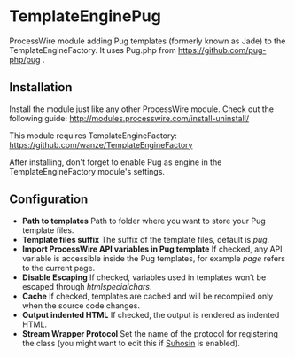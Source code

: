 TemplateEnginePug
==================

ProcessWire module adding Pug templates (formerly known as Jade) to the TemplateEngineFactory. It uses Pug.php from https://github.com/pug-php/pug .

## Installation
Install the module just like any other ProcessWire module. Check out the following guide: http://modules.processwire.com/install-uninstall/

This module requires TemplateEngineFactory: https://github.com/wanze/TemplateEngineFactory

After installing, don't forget to enable Pug as engine in the TemplateEngineFactory module's settings.

## Configuration
* **Path to templates** Path to folder where you want to store your Pug template files.
* **Template files suffix** The suffix of the template files, default is *pug*.
* **Import ProcessWire API variables in Pug template** If checked, any API variable is accessible inside the Pug templates, for example *page* refers to the current page.
* **Disable Escaping** If checked, variables used in templates won’t be escaped through *htmlspecialchars*.
* **Cache** If checked, templates are cached and will be recompiled only when the source code changes.
* **Output indented HTML** If checked, the output is rendered as indented HTML.
* **Stream Wrapper Protocol** Set the name of the protocol for registering the class (you might want to edit this if [Suhosin](https://suhosin.org/) is enabled).